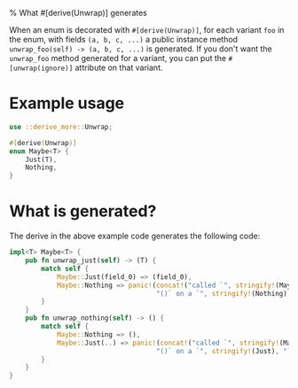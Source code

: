 % What #[derive(Unwrap)] generates

When an enum is decorated with `#[derive(Unwrap)]`, for each variant `foo` in the enum,
with fields `(a, b, c, ...)` a public instance method `unwrap_foo(self) -> (a, b, c, ...)`
is generated. If you don't want the `unwrap_foo` method generated for a variant,
you can put the `#[unwrap(ignore)]` attribute on that variant.

# Example usage

```rust
use ::derive_more::Unwrap;

#[derive(Unwrap)]
enum Maybe<T> {
    Just(T),
    Nothing,
}
```

# What is generated?

The derive in the above example code generates the following code:
```rust
impl<T> Maybe<T> {
    pub fn unwrap_just(self) -> (T) {
        match self {
            Maybe::Just(field_0) => (field_0),
            Maybe::Nothing => panic!(concat!("called `", stringify!(Maybe), "::", stringify!(unwrap_just),
                                     "()` on a `", stringify!(Nothing), "` value"))
        }
    }
    pub fn unwrap_nothing(self) -> () {
        match self {
            Maybe::Nothing => (),
            Maybe::Just(..) => panic!(concat!("called `", stringify!(Maybe), "::", stringify!(unwrap_nothing),
                                     "()` on a `", stringify!(Just), "` value"))
        }
    }
}
```
